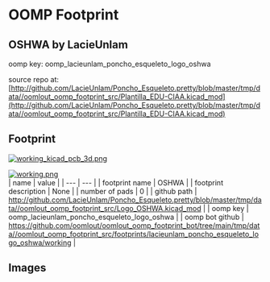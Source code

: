 # OOMP Footprint  
## OSHWA  by LacieUnlam  
  
oomp key: oomp_lacieunlam_poncho_esqueleto_logo_oshwa  
  
source repo at: [http://github.com/LacieUnlam/Poncho_Esqueleto.pretty/blob/master/tmp/data//oomlout_oomp_footprint_src/Plantilla_EDU-CIAA.kicad_mod](http://github.com/LacieUnlam/Poncho_Esqueleto.pretty/blob/master/tmp/data//oomlout_oomp_footprint_src/Plantilla_EDU-CIAA.kicad_mod)  
## Footprint  
  
[![working_kicad_pcb_3d.png](working_kicad_pcb_3d_600.png)](working_kicad_pcb_3d.png)  
  
[![working.png](working_600.png)](working.png)  
| name | value | 
| --- | --- | 
| footprint name | OSHWA | 
| footprint description | None | 
| number of pads | 0 | 
| github path | http://github.com/LacieUnlam/Poncho_Esqueleto.pretty/blob/master/tmp/data//oomlout_oomp_footprint_src/Logo_OSHWA.kicad_mod | 
| oomp key | oomp_lacieunlam_poncho_esqueleto_logo_oshwa | 
| oomp bot github | https://github.com/oomlout/oomlout_oomp_footprint_bot/tree/main/tmp/data//oomlout_oomp_footprint_src/footprints/lacieunlam_poncho_esqueleto_logo_oshwa/working | 
## Images  
